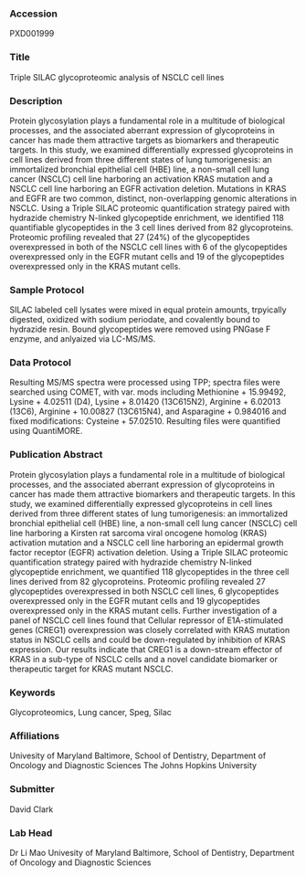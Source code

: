 ### Accession
PXD001999

### Title
Triple SILAC glycoproteomic analysis of NSCLC cell lines

### Description
Protein glycosylation plays a fundamental role in a multitude of biological processes, and the associated aberrant expression of glycoproteins in cancer has made them attractive targets as biomarkers and therapeutic targets. In this study, we examined differentially expressed glycoproteins in cell lines derived from three different states of lung tumorigenesis: an immortalized bronchial epithelial cell (HBE) line, a non-small cell lung cancer (NSCLC) cell line harboring an activation KRAS mutation and a NSCLC cell line harboring an EGFR activation deletion. Mutations in KRAS and EGFR are two common, distinct, non-overlapping genomic alterations in NSCLC. Using a Triple SILAC proteomic quantification strategy paired with hydrazide chemistry N-linked glycopeptide enrichment, we identified 118 quantifiable glycopeptides in the 3 cell lines derived from 82 glycoproteins. Proteomic profiling revealed that 27 (24%) of the glycopeptides overexpressed in both of the NSCLC cell lines with 6 of the glycopeptides overexpressed only in the EGFR mutant cells and 19 of the glycopeptides overexpressed only in the KRAS mutant cells.

### Sample Protocol
SILAC labeled cell lysates were mixed in equal protein amounts, trpyically digested, oxidized with sodium periodate, and covalently bound to hydrazide resin. Bound glycopeptides were removed using PNGase F enzyme, and anlyaized via LC-MS/MS.

### Data Protocol
Resulting MS/MS spectra were processed using TPP; spectra files were searched using COMET, with var. mods including Methionine + 15.99492, Lysine + 4.02511 (D4), Lysine + 8.01420 (13C615N2), Arginine + 6.02013 (13C6), Arginine + 10.00827 (13C615N4), and Asparagine + 0.984016 and fixed modifications: Cysteine + 57.02510. Resulting files were quantified using QuantiMORE.

### Publication Abstract
Protein glycosylation plays a fundamental role in a multitude of biological processes, and the associated aberrant expression of glycoproteins in cancer has made them attractive biomarkers and therapeutic targets. In this study, we examined differentially expressed glycoproteins in cell lines derived from three different states of lung tumorigenesis: an immortalized bronchial epithelial cell (HBE) line, a non-small cell lung cancer (NSCLC) cell line harboring a Kirsten rat sarcoma viral oncogene homolog (KRAS) activation mutation and a NSCLC cell line harboring an epidermal growth factor receptor (EGFR) activation deletion. Using a Triple SILAC proteomic quantification strategy paired with hydrazide chemistry N-linked glycopeptide enrichment, we quantified 118 glycopeptides in the three cell lines derived from 82 glycoproteins. Proteomic profiling revealed 27 glycopeptides overexpressed in both NSCLC cell lines, 6 glycopeptides overexpressed only in the EGFR mutant cells and 19 glycopeptides overexpressed only in the KRAS mutant cells. Further investigation of a panel of NSCLC cell lines found that Cellular repressor of E1A-stimulated genes (CREG1) overexpression was closely correlated with KRAS mutation status in NSCLC cells and could be down-regulated by inhibition of KRAS expression. Our results indicate that CREG1 is a down-stream effector of KRAS in a sub-type of NSCLC cells and a novel candidate biomarker or therapeutic target for KRAS mutant NSCLC.

### Keywords
Glycoproteomics, Lung cancer, Speg, Silac

### Affiliations
Univesity of Maryland Baltimore,  School of Dentistry,  Department of Oncology and Diagnostic Sciences
The Johns Hopkins University

### Submitter
David Clark

### Lab Head
Dr Li Mao
Univesity of Maryland Baltimore,  School of Dentistry,  Department of Oncology and Diagnostic Sciences


